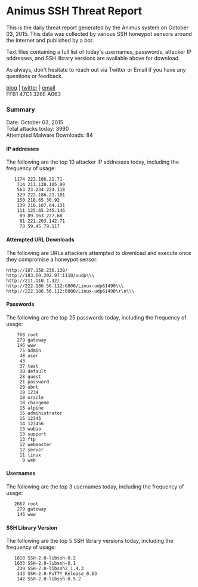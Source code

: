 # Animus SSH Threat Report

This is the daily threat report generated by the Animus system on October 03, 2015. This data was collected by various SSH honeypot sensors around the Internet and published by a bot.  

Text files containing a full list of today's usernames, passwords, attacker IP addresses, and SSH library versions are available above for download.  

As always, don't hesitate to reach out via Twitter or Email if you have any questions or feedback.  

[blog](http://morris.guru) | [twitter](https://twitter.com/andrew___morris) | [email](mailto:andrew@morris.guru)  
FFB1 47C1 326E A063  

### Summary

Date: October 03, 2015  
Total attacks today: 3990  
Attempted Malware Downloads: 84 

#### IP addresses
The following are the top 10 attacker IP addresses today, including the frequency of usage:
```
   1174 222.186.21.71
    714 213.130.105.99
    563 23.234.224.118
    329 222.186.21.181
    150 218.65.30.92
    139 210.107.64.131
    111 125.65.245.146
     89 89.163.227.68
     81 221.203.142.71
     78 59.45.79.117
```

#### Attempted URL Downloads
The following are URLs attackers attempted to download and execute once they compromise a honeypot sensor:
```
http://107.158.236.138/
http://183.60.202.97:1110/xudp\\\
http://211.110.1.32/
http://222.186.56.112:6800/Linux-udp61490\\\
http://222.186.56.112:6800/Linux-udp61490\r\n\\\
```

#### Passwords
The following are the top 25 passwords today, including the frequency of usage:
```
    768 root
    279 gateway
    146 www
     75 admin
     48 user
     43 
     37 test
     30 default
     28 guest
     21 password
     20 ubnt
     19 1234
     18 oracle
     18 changeme
     15 alpine
     15 administrator
     15 12345
     14 123456
     13 wubao
     13 support
     13 ftp
     12 webmaster
     12 server
     11 linux
      9 web
```

#### Usernames
The following are the top 3 usernames today, including the frequency of usage:
```
   2667 root
    279 gateway
    146 www
```

#### SSH Library Version
The following are the top 5 SSH library versions today, including the frequency of usage:
```
   1818 SSH-2.0-libssh-0.2
   1633 SSH-2.0-libssh-0.1
    239 SSH-2.0-libssh2_1.4.3
    143 SSH-2.0-PuTTY_Release_0.63
    142 SSH-2.0-libssh-0.5.2
```
